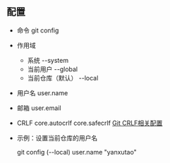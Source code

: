 配置
---
- 命令 git config
- 作用域 
    - 系统 --system
    - 当前用户 --global
    - 当前仓库（默认） --local
- 用户名 user.name
- 邮箱 user.email
- CRLF core.autocrlf core.safecrlf [Git CRLF相关配置](https://www.jianshu.com/p/450cd21b36a4)
- 示例：设置当前仓库的用户名

    git config (--local) user.name "yanxutao"


